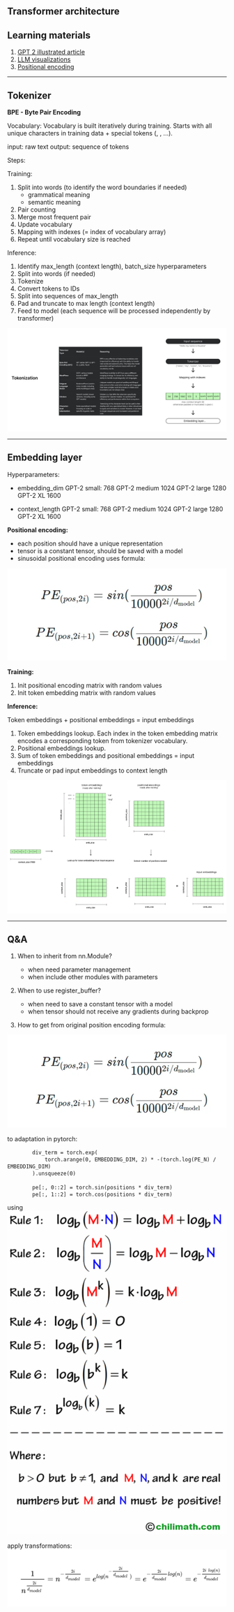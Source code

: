## Transformer architecture

## Learning materials

1. [GPT 2 illustrated article](https://jalammar.github.io/illustrated-gpt2/)
2. [LLM visualizations](https://bbycroft.net/llm)
3. [Positional encoding](https://medium.com/@hunter-j-phillips/positional-encoding-7a93db4109e6)

---

## Tokenizer

**BPE - Byte Pair Encoding**

Vocabulary:
Vocabulary is built iteratively during training.
Starts with all unique characters in training data + special tokens (<unk>, <pad>, <eos> ...).

input: raw text
output: sequence of tokens

Steps:

Training:

1. Split into words (to identify the word boundaries if needed)
   - grammatical meaning
   - semantic meaning
2. Pair counting
3. Merge most frequent pair
4. Update vocabulary
5. Mapping with indexes (= index of vocabulary array)
6. Repeat until vocabulary size is reached

Inference:

1. Identify max_length (context length), batch_size hyperparameters
2. Split into words (if needed)
3. Tokenize
4. Convert tokens to IDs
5. Split into sequences of max_length
6. Pad and truncate to max length (context length)
7. Feed to model (each sequence will be processed independently by transformer)

![tokenizer vizualization](img/tokenization.png)

---

## Embedding layer

Hyperparameters:

- embedding_dim
  GPT-2 small: 768
  GPT-2 medium 1024
  GPT-2 large 1280
  GPT-2 XL 1600

- context_length
  GPT-2 small: 768
  GPT-2 medium 1024
  GPT-2 large 1280
  GPT-2 XL 1600

**Positional encoding:**

- each position should have a unique representation
- tensor is a constant tensor, should be saved with a model
- sinusoidal positional encoding uses formula:

![sinusoidal positional encoding](img/pe_original.png)

**Training:**

1. Init positional encoding matrix with random values
2. Init token embedding matrix with random values

**Inference:**

Token embeddings + positional embeddings = input embeddings

1. Token embeddings lookup. Each index in the token embedding matrix encodes a corresponding token from tokenizer vocabulary.
2. Positional embeddings lookup.
3. Sum of token embeddings and positional embeddings = input embeddings
4. Truncate or pad input embeddings to context length

![Embedding layer vizualization](img/embedding.png)

---

## Q&A

1. When to inherit from nn.Module?

   - when need parameter management
   - when include other modules with parameters

2. When to use register_buffer?

   - when need to save a constant tensor with a model
   - when tensor should not receive any gradients during backprop

3. How to get from original position encoding formula:

![alt text](img/pe_original.png)

to adaptation in pytorch:

```positions = torch.arange(CONTEXT_SIZE).unsqueeze(1)
        div_term = torch.exp(
            torch.arange(0, EMBEDDING_DIM, 2) * -(torch.log(PE_N) / EMBEDDING_DIM)
        ).unsqueeze(0)

        pe[:, 0::2] = torch.sin(positions * div_term)
        pe[:, 1::2] = torch.cos(positions * div_term)
```

using ![alt text](img/log_rules.png)

apply transformations:
![alt text](img/pe_transformations.png)
